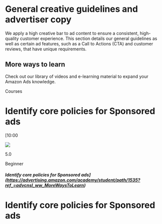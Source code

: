 General creative guidelines and advertiser copy
===============================================

We apply a high creative bar to ad content to ensure a consistent, high-quality customer experience. This section details our general guidelines as well as certain ad features, such as a Call to Actions (CTA) and customer reviews, that have unique requirements.

More ways to learn
------------------

Check out our library of videos and e-learning material to expand your Amazon Ads knowledge.

Courses

Identify core policies for Sponsored ads
========================================

[10:00

![](https://amazadshelp.s3.amazonaws.com/Thumbnails-+Courses+/course34_enUS_IdentifyCorePoliciesforSponsoredAds.JPG)

5.0

Beginner

##### Identify core policies for Sponsored ads](https://advertising.amazon.com/academy/student/path/1535?ref_=advcnsl_ww_MoreWaysToLearn)

Identify core policies for Sponsored ads
========================================